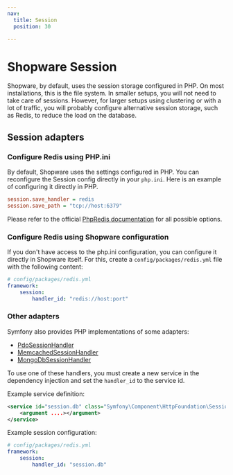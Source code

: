 ```yaml
---
nav:
  title: Session
  position: 30

---
```


# Shopware Session

Shopware, by default, uses the session storage configured in PHP. On most installations, this is the file system. In smaller setups, you will not need to take care of sessions. However, for larger setups using clustering or with a lot of traffic, you will probably configure alternative session storage, such as Redis, to reduce the load on the database.

## Session adapters

### Configure Redis using PHP.ini

By default, Shopware uses the settings configured in PHP. You can reconfigure the Session config directly in your `php.ini`. Here is an example of configuring it directly in PHP.

```ini
session.save_handler = redis
session.save_path = "tcp://host:6379"
```

Please refer to the official [PhpRedis documentation](https://github.com/phpredis/phpredis#php-session-handler) for all possible options.

### Configure Redis using Shopware configuration

If you don't have access to the php.ini configuration, you can configure it directly in Shopware itself. For this, create a `config/packages/redis.yml` file with the following content:

```yaml
# config/packages/redis.yml
framework:
    session:
        handler_id: "redis://host:port"
```

### Other adapters

Symfony also provides PHP implementations of some adapters:

- [PdoSessionHandler](https://github.com/symfony/symfony/blob/6.3/src/Symfony/Component/HttpFoundation/Session/Storage/Handler/PdoSessionHandler.php)
- [MemcachedSessionHandler](https://github.com/symfony/symfony/blob/6.3/src/Symfony/Component/HttpFoundation/Session/Storage/Handler/MemcachedSessionHandler.php)
- [MongoDbSessionHandler](https://github.com/symfony/symfony/blob/6.3/src/Symfony/Component/HttpFoundation/Session/Storage/Handler/MongoDbSessionHandler.php)

To use one of these handlers, you must create a new service in the dependency injection and set the `handler_id` to the service id.

Example service definition:

```xml
<service id="session.db" class="Symfony\Component\HttpFoundation\Session\Storage\Handler\PdoSessionHandler">
    <argument ....></argument>
</service>
```

Example session configuration:

```yaml
# config/packages/redis.yml
framework:
    session:
        handler_id: "session.db"
```
